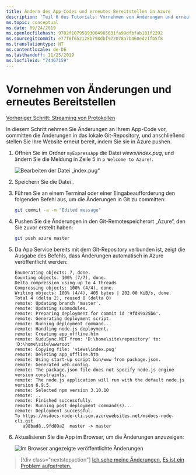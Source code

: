 ```yaml
---
title: Ändern des App-Codes und erneutes Bereitstellen in Azure
description: 'Teil 6 des Tutorials: Vornehmen von Änderungen und erneutes Bereitstellen'
ms.topic: conceptual
ms.date: 09/24/2019
ms.openlocfilehash: 9702f10795893004965631fa99dfbfab181f2292
ms.sourcegitcommit: e77f8f652128b798dbf972078a7b460ed21fb5f8
ms.translationtype: HT
ms.contentlocale: de-DE
ms.lasthandoff: 11/25/2019
ms.locfileid: "74467159"
---
```

# <a name="make-changes-and-redeploy"></a>Vornehmen von Änderungen und erneutes Bereitstellen

[Vorheriger Schritt: Streaming von Protokollen](tutorial-vscode-azure-cli-node-05.md)

In diesem Schritt nehmen Sie Änderungen an Ihrem App-Code vor, committen die Änderungen in das lokale Git-Repository, und anschließend stellen Sie Ihre Website erneut bereit, indem Sie sie in Azure pushen.

1. Öffnen Sie im Ordner `myExpressApp` die Datei *views/index.pug*, und ändern Sie die Meldung in Zeile 5 in `p Welcome to Azure!`.

    ![Bearbeiten der Datei „index.pug“](media/azure-cli/editpugfile.png)

1. Speichern Sie die Datei .

1. Führen Sie an einem Terminal oder einer Eingabeaufforderung den folgenden Befehl aus, um die Änderungen in Git zu committen:

    ```bash
    git commit -a -m "Edited message"
    ```

1. Pushen Sie die Änderungen in den Git-Remotespeicherort „Azure“, den Sie zuvor erstellt haben:

    ```bash
    git push azure master
    ```

1. Da App Service bereits mit dem Git-Repository verbunden ist, zeigt die Ausgabe des Befehls, dass Änderungen automatisch in Azure veröffentlicht werden: 

    ```output
    Enumerating objects: 7, done.
    Counting objects: 100% (7/7), done.
    Delta compression using up to 4 threads
    Compressing objects: 100% (4/4), done.
    Writing objects: 100% (4/4), 405 bytes | 202.00 KiB/s, done.
    Total 4 (delta 2), reused 0 (delta 0)
    remote: Updating branch 'master'.
    remote: Updating submodules.
    remote: Preparing deployment for commit id '9fd89a25b6'.
    remote: Generating deployment script.
    remote: Running deployment command...
    remote: Handling node.js deployment.
    remote: Creating app_offline.htm
    remote: KuduSync.NET from: 'D:\home\site\repository' to: 'D:\home\site\wwwroot'
    remote: Copying file: 'views\index.pug'
    remote: Deleting app_offline.htm
    remote: Using start-up script bin/www from package.json.
    remote: Generated web.config.
    remote: The package.json file does not specify node.js engine version constraints.
    remote: The node.js application will run with the default node.js version 6.9.5.
    remote: Selected npm version 3.10.10
    remote: ..
    remote: Finished successfully.
    remote: Running post deployment command(s)...
    remote: Deployment successful.
    To https://msdocs-node-cli.scm.azurewebsites.net/msdocs-node-cli.git
       a98bad8..9fd89a2  master -> master
    ```

1. Aktualisieren Sie die App im Browser, um die Änderungen anzuzeigen:

    ![Im Browser angezeigte veröffentlichte Änderungen](media/azure-cli/remote-app-changes.png)

> [!div class="nextstepaction"]
> [Ich sehe meine Änderungen.](tutorial-vscode-azure-cli-node-07.md) [Es ist ein Problem aufgetreten.](https://www.research.net/r/PWZWZ52?tutorial=node-deployment&step=publishing-changes)
